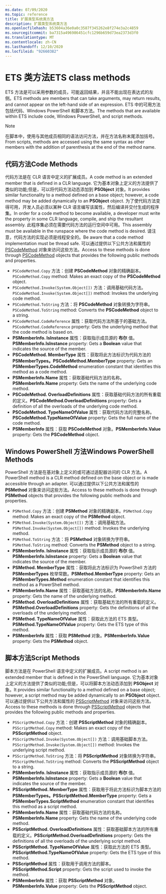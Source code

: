 ```yaml
---
ms.date: 07/09/2020
ms.topic: reference
title: 扩展类型系统类方法
description: 扩展类型系统类方法
ms.openlocfilehash: b53604a36e0a0c3587f345262e8f274e3a2c4859
ms.sourcegitcommit: ba7315a496986451cfc1296b659d73ea2373d3f0
ms.translationtype: MT
ms.contentlocale: zh-CN
ms.lasthandoff: 12/10/2020
ms.locfileid: "92660382"
---
```

# <a name="ets-class-methods"></a><span data-ttu-id="0498e-103">ETS 类方法</span><span class="sxs-lookup"><span data-stu-id="0498e-103">ETS class methods</span></span>

<span data-ttu-id="0498e-104">ETS 方法是可以采用参数的成员，可能返回结果，并且不能出现在表达式的左侧。</span><span class="sxs-lookup"><span data-stu-id="0498e-104">ETS methods are members that can take arguments, may return results, and cannot appear on the left-hand side of an expression.</span></span> <span data-ttu-id="0498e-105">ETS 中的可用方法包括代码、Windows PowerShell 和脚本方法。</span><span class="sxs-lookup"><span data-stu-id="0498e-105">The methods that are available within ETS include code, Windows PowerShell, and script methods.</span></span>

> [!NOTE]
> <span data-ttu-id="0498e-106">在脚本中，使用与其他成员相同的语法访问方法，并在方法名称末尾添加括号。</span><span class="sxs-lookup"><span data-stu-id="0498e-106">From scripts, methods are accessed using the same syntax as other members with the addition of parenthesis at the end of the method name.</span></span>

## <a name="code-methods"></a><span data-ttu-id="0498e-107">代码方法</span><span class="sxs-lookup"><span data-stu-id="0498e-107">Code Methods</span></span>

<span data-ttu-id="0498e-108">代码方法是在 CLR 语言中定义的扩展成员。</span><span class="sxs-lookup"><span data-stu-id="0498e-108">A code method is an extended member that is defined in a CLR language.</span></span> <span data-ttu-id="0498e-109">它为基本对象上定义的方法提供了类似的功能;但是，可以将代码方法动态添加到 **PSObject** 对象。</span><span class="sxs-lookup"><span data-stu-id="0498e-109">It provides similar functionality to a method defined on a base object; however, a code method may be added dynamically to an **PSObject** object.</span></span> <span data-ttu-id="0498e-110">为了使代码方法变得可用，开发人员必须以某种 CLR 语言编写该属性，然后编译并交付生成的程序集。</span><span class="sxs-lookup"><span data-stu-id="0498e-110">In order for a code method to become available, a developer must write the property in some CLR language, compile, and ship the resultant assembly.</span></span> <span data-ttu-id="0498e-111">此程序集必须在需要代码方法的运行空间中可用。</span><span class="sxs-lookup"><span data-stu-id="0498e-111">This assembly must be available in the runspace where the code method is desired.</span></span> <span data-ttu-id="0498e-112">请注意，代码方法的实现必须是线程安全的。</span><span class="sxs-lookup"><span data-stu-id="0498e-112">Be aware that a code method implementation must be thread safe.</span></span> <span data-ttu-id="0498e-113">可以通过提供以下公共方法和属性的 [PSCodeMethod](/dotnet/api/system.management.automation.pscodemethod) 对象来访问这些方法。</span><span class="sxs-lookup"><span data-stu-id="0498e-113">Access to these methods is done through [PSCodeMethod](/dotnet/api/system.management.automation.pscodemethod) objects that provides the following public methods and properties.</span></span>

- <span data-ttu-id="0498e-114">`PSCodeMethod.Copy` 方法：创建 **PSCodeMethod** 对象的精确副本。</span><span class="sxs-lookup"><span data-stu-id="0498e-114">`PSCodeMethod.Copy` method: Makes an exact copy of the **PSCodeMethod** object.</span></span>
- <span data-ttu-id="0498e-115">`PSCodeMethod.Invoke(System.Object[])` 方法：调用基础代码方法。</span><span class="sxs-lookup"><span data-stu-id="0498e-115">`PSCodeMethod.Invoke(System.Object[])` method: Invokes the underlying code method.</span></span>
- <span data-ttu-id="0498e-116">`PSCodeMethod.ToString` 方法：将 **PSCodeMethod** 对象转换为字符串。</span><span class="sxs-lookup"><span data-stu-id="0498e-116">`PSCodeMethod.ToString` method: Converts the **PSCodeMethod** object to a string.</span></span>
- <span data-ttu-id="0498e-117">`PSCodeMethod.CodeReference` 属性：获取代码方法所基于的基础方法。</span><span class="sxs-lookup"><span data-stu-id="0498e-117">`PSCodeMethod.CodeReference` property: Gets the underlying method that the code method is based on.</span></span>
- <span data-ttu-id="0498e-118">**PSMemberInfo. IsInstance** 属性：获取指示成员源的 **布尔** 值。</span><span class="sxs-lookup"><span data-stu-id="0498e-118">**PSMemberInfo.IsInstance** property: Gets a **Boolean** value that indicates the source of the member.</span></span>
- <span data-ttu-id="0498e-119">**PSCodeMethod. MemberType** 属性：获取将此方法标识为代码方法的 **PSMemberTypes。**</span><span class="sxs-lookup"><span data-stu-id="0498e-119">**PSCodeMethod.MemberType** property: Gets an **PSMemberTypes.CodeMethod** enumeration constant that identifies this method as a code method.</span></span>
- <span data-ttu-id="0498e-120">**PSMemberInfo.Name** 属性：获取基础代码方法的名称。</span><span class="sxs-lookup"><span data-stu-id="0498e-120">**PSMemberInfo.Name** property: Gets the name of the underlying code method.</span></span>
- <span data-ttu-id="0498e-121">**PSCodeMethod. OverloadDefinitions** 属性：获取基础代码方法的所有重载的定义。</span><span class="sxs-lookup"><span data-stu-id="0498e-121">**PSCodeMethod.OverloadDefinitions** property: Gets a definition of all the overloads of the underlying code method.</span></span>
- <span data-ttu-id="0498e-122">**PSCodeMethod. TypeNameOfValue** 属性：获取代码方法的完整名称。</span><span class="sxs-lookup"><span data-stu-id="0498e-122">**PSCodeMethod.TypeNameOfValue** property: Gets the full name of the code method.</span></span>
- <span data-ttu-id="0498e-123">**PSMemberInfo** 属性：获取 **PSCodeMethod** 对象。</span><span class="sxs-lookup"><span data-stu-id="0498e-123">**PSMemberInfo.Value** property: Gets the **PSCodeMethod** object.</span></span>

## <a name="windows-powershell-methods"></a><span data-ttu-id="0498e-124">Windows PowerShell 方法</span><span class="sxs-lookup"><span data-stu-id="0498e-124">Windows PowerShell Methods</span></span>

<span data-ttu-id="0498e-125">PowerShell 方法是在基对象上定义的或可通过适配器访问的 CLR 方法。</span><span class="sxs-lookup"><span data-stu-id="0498e-125">A PowerShell method is a CLR method defined on the base object or is made accessible through an adapter.</span></span> <span data-ttu-id="0498e-126">可以通过提供以下公共方法和属性的 **PSMethod** 对象来访问这些方法。</span><span class="sxs-lookup"><span data-stu-id="0498e-126">Access to these methods is done through **PSMethod** objects that provides the following public methods and properties.</span></span>

- <span data-ttu-id="0498e-127">`PSMethod.Copy` 方法：创建 **PSMethod** 对象的精确副本。</span><span class="sxs-lookup"><span data-stu-id="0498e-127">`PSMethod.Copy` method: Makes an exact copy of the **PSMethod** object.</span></span>
- <span data-ttu-id="0498e-128">`PSMethod.Invoke(System.Object[])` 方法：调用基础方法。</span><span class="sxs-lookup"><span data-stu-id="0498e-128">`PSMethod.Invoke(System.Object[])` method: Invokes the underlying method.</span></span>
- <span data-ttu-id="0498e-129">`PSMethod.ToString` 方法：将 **PSMethod** 对象转换为字符串。</span><span class="sxs-lookup"><span data-stu-id="0498e-129">`PSMethod.ToString` method: Converts the **PSMethod** object to a string.</span></span>
- <span data-ttu-id="0498e-130">**PSMemberInfo. IsInstance** 属性：获取指示成员源的 **布尔** 值。</span><span class="sxs-lookup"><span data-stu-id="0498e-130">**PSMemberInfo.IsInstance** property: Gets a **Boolean** value that indicates the source of the member.</span></span>
- <span data-ttu-id="0498e-131">**PSMethod. MemberType** 属性：获取将此方法标识为 PowerShell 方法的 **PSMemberTypes** 枚举常数。</span><span class="sxs-lookup"><span data-stu-id="0498e-131">**PSMethod.MemberType** property: Gets an **PSMemberTypes.Method** enumeration constant that identifies this method as a PowerShell method.</span></span>
- <span data-ttu-id="0498e-132">**PSMemberInfo.Name** 属性：获取基础方法的名称。</span><span class="sxs-lookup"><span data-stu-id="0498e-132">**PSMemberInfo.Name** property: Gets the name of the underlying method.</span></span>
- <span data-ttu-id="0498e-133">**PSMethod. OverloadDefinitions** 属性：获取基础方法的所有重载的定义。</span><span class="sxs-lookup"><span data-stu-id="0498e-133">**PSMethod.OverloadDefinitions** property: Gets the definitions of all the overloads of the underlying method.</span></span>
- <span data-ttu-id="0498e-134">**PSMethod. TypeNameOfValue** 属性：获取此方法的 ETS 类型。</span><span class="sxs-lookup"><span data-stu-id="0498e-134">**PSMethod.TypeNameOfValue** property: Gets the ETS type of this method.</span></span>
- <span data-ttu-id="0498e-135">**PSMemberInfo** 属性：获取 **PSMethod** 对象。</span><span class="sxs-lookup"><span data-stu-id="0498e-135">**PSMemberInfo.Value** property: Gets the **PSMethod** object.</span></span>

## <a name="script-methods"></a><span data-ttu-id="0498e-136">脚本方法</span><span class="sxs-lookup"><span data-stu-id="0498e-136">Script Methods</span></span>

<span data-ttu-id="0498e-137">脚本方法是在 PowerShell 语言中定义的扩展成员。</span><span class="sxs-lookup"><span data-stu-id="0498e-137">A script method is an extended member that is defined in the PowerShell language.</span></span> <span data-ttu-id="0498e-138">它为基本对象上定义的方法提供了类似的功能;但是，可以将脚本方法动态添加到 **PSObject** 对象。</span><span class="sxs-lookup"><span data-stu-id="0498e-138">It provides similar functionality to a method defined on a base object; however, a script method may be added dynamically to an **PSObject** object.</span></span> <span data-ttu-id="0498e-139">可以通过提供以下公共方法和属性的 [PSScriptMethod](/dotnet/api/system.management.automation.psscriptmethod) 对象来访问这些方法。</span><span class="sxs-lookup"><span data-stu-id="0498e-139">Access to these methods is done through [PSScriptMethod](/dotnet/api/system.management.automation.psscriptmethod) objects that provides the following public methods and properties.</span></span>

- <span data-ttu-id="0498e-140">`PSScriptMethod.Copy` 方法：创建 **PSScriptMethod** 对象的精确副本。</span><span class="sxs-lookup"><span data-stu-id="0498e-140">`PSScriptMethod.Copy` method: Makes an exact copy of the **PSScriptMethod** object.</span></span>
- <span data-ttu-id="0498e-141">`PSScriptMethod.Invoke(System.Object[])` 方法：调用基础脚本方法。</span><span class="sxs-lookup"><span data-stu-id="0498e-141">`PSScriptMethod.Invoke(System.Object[])` method: Invokes the underlying script method.</span></span>
- <span data-ttu-id="0498e-142">`PSScriptMethod.ToString` 方法：将 **PSScriptMethod** 对象转换为字符串。</span><span class="sxs-lookup"><span data-stu-id="0498e-142">`PSScriptMethod.ToString` method: Converts the **PSScriptMethod** object to a string.</span></span>
- <span data-ttu-id="0498e-143">**PSMemberInfo. IsInstance** 属性：获取指示成员源的 **布尔** 值。</span><span class="sxs-lookup"><span data-stu-id="0498e-143">**PSMemberInfo.IsInstance** property: Gets a **Boolean** value that indicates the source of the member.</span></span>
- <span data-ttu-id="0498e-144">**PSScriptMethod. MemberType** 属性：获取用于将此方法标识为脚本方法的 **PSMemberTypes。**</span><span class="sxs-lookup"><span data-stu-id="0498e-144">**PSScriptMethod.MemberType** property: Gets a **PSMemberTypes.ScriptMethod** enumeration constant that identifies this method as a script method.</span></span>
- <span data-ttu-id="0498e-145">**PSMemberInfo.Name** 属性：获取基础代码方法的名称。</span><span class="sxs-lookup"><span data-stu-id="0498e-145">**PSMemberInfo.Name** property: Gets the name of the underlying code method.</span></span>
- <span data-ttu-id="0498e-146">**PSScriptMethod. OverloadDefinitions** 属性：获取基础脚本方法的所有重载的定义。</span><span class="sxs-lookup"><span data-stu-id="0498e-146">**PSScriptMethod.OverloadDefinitions** property: Gets the definitions of all the overloads of the underlying script method.</span></span>
- <span data-ttu-id="0498e-147">**PSScriptMethod. TypeNameOfValue** 属性：获取此方法的 ETS 类型。</span><span class="sxs-lookup"><span data-stu-id="0498e-147">**PSScriptMethod.TypeNameOfValue** property: Gets the ETS type of this method.</span></span>
- <span data-ttu-id="0498e-148">**PSScriptMethod** 属性：获取用于调用方法的脚本。</span><span class="sxs-lookup"><span data-stu-id="0498e-148">**PSScriptMethod.Script** property: Gets the script used to invoke the method.</span></span>
- <span data-ttu-id="0498e-149">**PSMemberInfo** 属性：获取 **PSScriptMethod** 对象。</span><span class="sxs-lookup"><span data-stu-id="0498e-149">**PSMemberInfo.Value** property: Gets the **PSScriptMethod** object.</span></span>
